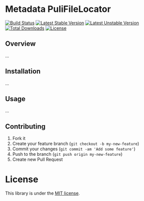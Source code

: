 # Metadata PuliFileLocator

[![Build Status](https://travis-ci.org/MovingImage24/metadata-puli-file-locator.svg?branch=master)](https://travis-ci.org/MovingImage24/metadata-puli-file-locator)
[![Latest Stable Version](https://poser.pugx.org/mi/videomanager-sdk/v/stable)](https://packagist.org/packages/mi/metadata-puli-file-locator)
[![Latest Unstable Version](https://poser.pugx.org/mi/metadata-puli-file-locator/v/unstable)](https://packagist.org/packages/mi/metadata-puli-file-locator)
[![Total Downloads](https://poser.pugx.org/mi/metadata-puli-file-locator/downloads)](https://packagist.org/packages/mi/metadata-puli-file-locator)
[![License](https://poser.pugx.org/mi/metadata-puli-file-locator/license)](https://packagist.org/packages/mi/metadata-puli-file-locator)

## Overview

...

## Installation

...

## Usage

...

## Contributing

1. Fork it
2. Create your feature branch (`git checkout -b my-new-feature`)
3. Commit your changes (`git commit -am 'Add some feature'`)
4. Push to the branch (`git push origin my-new-feature`)
5. Create new Pull Request

# License

This library is under the [MIT license](https://github.com/MovingImage24/metadata-puli-file-locator/blob/master/LICENSE).
